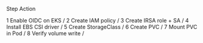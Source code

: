 Step Action

1 Enable OIDC on EKS /
2 Create IAM policy /
3 Create IRSA role + SA /
4 Install EBS CSI driver /
5 Create StorageClass /
6 Create PVC /
7 Mount PVC in Pod /
8 Verify volume write /
